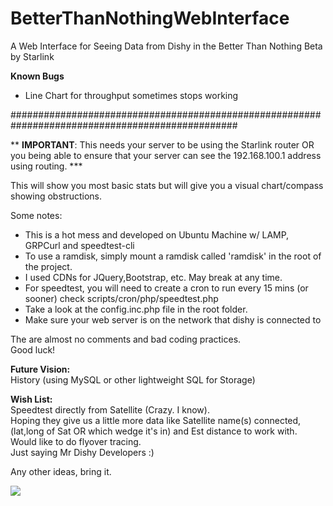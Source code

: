 # BetterThanNothingWebInterface
A Web Interface for Seeing Data from Dishy in the Better Than Nothing Beta by Starlink

<strong>Known Bugs</strong><br>
- Line Chart for throughput sometimes stops working

#################################################################################################

** <b>IMPORTANT</b>: This needs your server to be using the Starlink router OR you being able to ensure that your server can see the 192.168.100.1 address using routing. *** 

This will show you most basic stats but will give you a visual chart/compass showing obstructions.

Some notes:

<ul>
  <li> This is a hot mess and developed on Ubuntu Machine w/ LAMP, GRPCurl and speedtest-cli
  <li> To use a ramdisk, simply mount a ramdisk called 'ramdisk' in the root of the project.
  <li> I used CDNs for JQuery,Bootstrap, etc. May break at any time.
  <li> For speedtest, you will need to create a cron to run every 15 mins (or sooner) check scripts/cron/php/speedtest.php
  <li> Take a look at the config.inc.php file in the root folder.
  <li> Make sure your web server is on the network that dishy is connected to
</ul>

The are almost no comments and bad coding practices.<br>
Good luck!

<strong>Future Vision:</strong><br>
History (using MySQL or other lightweight SQL for Storage)<br>

<strong>Wish List:</strong><br>
Speedtest directly from Satellite (Crazy. I know).<br>
Hoping they give us a little more data like Satellite name(s) connected, (lat,long of Sat OR which wedge it's in) and Est distance to work with. <br>
Would like to do flyover tracing.<br>
Just saying Mr Dishy Developers :)

Any other ideas, bring it.

<img src="https://repository-images.githubusercontent.com/333752169/3c971580-6350-11eb-9b73-c95ce7c58e72">

